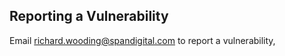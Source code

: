 ## Reporting a Vulnerability

Email [richard.wooding@spandigital.com](mailto:richard.wooding@spandigital.com) to report a vulnerability,
